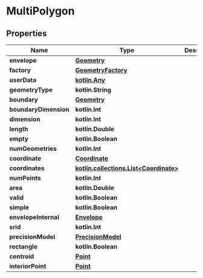 
# MultiPolygon

## Properties
Name | Type | Description | Notes
------------ | ------------- | ------------- | -------------
**envelope** | [**Geometry**](Geometry.md) |  |  [optional]
**factory** | [**GeometryFactory**](GeometryFactory.md) |  |  [optional]
**userData** | [**kotlin.Any**](.md) |  |  [optional]
**geometryType** | **kotlin.String** |  |  [optional]
**boundary** | [**Geometry**](Geometry.md) |  |  [optional]
**boundaryDimension** | **kotlin.Int** |  |  [optional]
**dimension** | **kotlin.Int** |  |  [optional]
**length** | **kotlin.Double** |  |  [optional]
**empty** | **kotlin.Boolean** |  |  [optional]
**numGeometries** | **kotlin.Int** |  |  [optional]
**coordinate** | [**Coordinate**](Coordinate.md) |  |  [optional]
**coordinates** | [**kotlin.collections.List&lt;Coordinate&gt;**](Coordinate.md) |  |  [optional]
**numPoints** | **kotlin.Int** |  |  [optional]
**area** | **kotlin.Double** |  |  [optional]
**valid** | **kotlin.Boolean** |  |  [optional]
**simple** | **kotlin.Boolean** |  |  [optional]
**envelopeInternal** | [**Envelope**](Envelope.md) |  |  [optional]
**srid** | **kotlin.Int** |  |  [optional]
**precisionModel** | [**PrecisionModel**](PrecisionModel.md) |  |  [optional]
**rectangle** | **kotlin.Boolean** |  |  [optional]
**centroid** | [**Point**](Point.md) |  |  [optional]
**interiorPoint** | [**Point**](Point.md) |  |  [optional]



